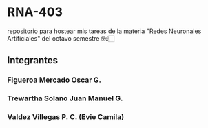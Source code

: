# RNA-403
repositorio para hostear mis tareas de la materia "Redes Neuronales Artificiales" del octavo semestre 🤓☝🏻

## Integrantes

### Figueroa Mercado Oscar G.
### Trewartha Solano Juan Manuel G.
### Valdez Villegas P. C. (Evie Camila)
